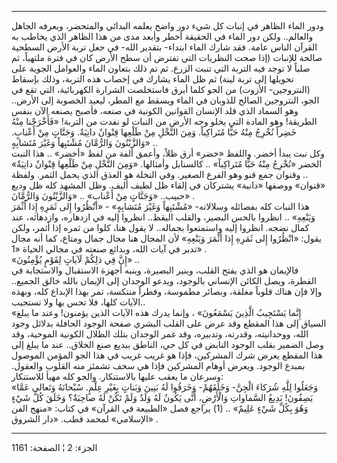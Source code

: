 ------------------------------------------------------------------------

ودور الماء الظاهر في إنبات كل شيء دور واضح يعلمه البدائي والمتحضر،
ويعرفه الجاهل والعالم.. ولكن دور الماء في الحقيقة أخطر وأبعد مدى من هذا
الظاهر الذي يخاطب به القرآن الناس عامة. فقد شارك الماء ابتداء- بتقدير
الله- في جعل تربة الأرض السطحية صالحة للإنبات (إذا صحت النظريات التي
تفترض أن سطح الأرض كان في فترة ملتهباً، ثم صلباً لا توجد فيه التربة التي
تنبت الزرع. ثم تم ذلك بتعاون الماء والعوامل الجوية على تحويلها إلى تربة
لينة) ثم ظل الماء يشارك في إخصاب هذه التربة، وذلك بإسقاط (النتروجين-
الأزوت) من الجو كلما أبرق فاستخلصت الشرارة الكهربائية، التي تقع في الجو،
النتروجين الصالح للذوبان في الماء ويسقط مع المطر، ليعيد الخصوبة إلى
الأرض.. وهو السماد الذي قلد الإنسان القوانين الكونية في صنعه، فأصبح
يصنعه الآن بنفس الطريقة! وهو المادة التي يخلو وجه الأرض من النبات لو
نفدت من التربة! «فَأَخْرَجْنا مِنْهُ خَضِراً نُخْرِجُ مِنْهُ حَبًّا مُتَراكِباً. وَمِنَ النَّخْلِ مِنْ
طَلْعِها قِنْوانٌ دانِيَةٌ. وَجَنَّاتٍ مِنْ أَعْنابٍ. وَالزَّيْتُونَ وَالرُّمَّانَ مُشْتَبِهاً وَغَيْرَ مُتَشابِهٍ»
..  
وكل نبت يبدأ أخضر. واللفظ «خضر» أرق ظلاً، وأعمق ألفة من لفظ «أخضر» .. هذا
النبت الخضر «نُخْرِجُ مِنْهُ حَبًّا مُتَراكِباً» .. كالسنابل وأمثالها. «وَمِنَ النَّخْلِ مِنْ
طَلْعِها قِنْوانٌ دانِيَةٌ» .. وقنوان جمع قنو وهو الفرع الصغير. وفي النخلة هو
العذق الذي يحمل الثمر. ولفظة «قنوان» ووصفها «دانية» يشتركان في إلقاء ظل
لطيف أليف. وظل المشهد كله ظل وديع حبيب.. «وَجَنَّاتٍ مِنْ أَعْنابٍ» .. «وَالزَّيْتُونَ
وَالرُّمَّانَ» .  
هذا النبات كله بفصائله وسلالاته- «مُشْتَبِهاً وَغَيْرَ مُتَشابِهٍ» - «انْظُرُوا إِلى ثَمَرِهِ
إِذا أَثْمَرَ وَيَنْعِهِ» .. انظروا بالحس البصير، والقلب اليقظ.. انظروا إليه في
ازدهاره، وازدهائه، عند كمال نضجه. انظروا إليه واستمتعوا بجماله.. لا يقول
هنا، كلوا من ثمره إذا أثمر، ولكن يقول: «انْظُرُوا إِلى ثَمَرِهِ إِذا أَثْمَرَ وَيَنْعِهِ»
لأن المجال هنا مجال جمال ومتاع، كما أنه مجال تدبر في آيات الله، وبدائع
صنعته في مجالي الحياة «1» .  
«إِنَّ فِي ذلِكُمْ لَآياتٍ لِقَوْمٍ يُؤْمِنُونَ» ..  
فالإيمان هو الذي يفتح القلب، وينير البصيرة، وينبه أجهزة الاستقبال
والاستجابة في الفطرة، ويصل الكائن الإنساني بالوجود، ويدعو الوجدان إلى
الإيمان بالله خالق الجميع.. وإلا فإن هناك قلوباً مغلقة، وبصائر مطموسة،
وفطراً منتكسة، تمر بهذا الإبداع كله، وبهذه الآيات كلها، فلا تحس بها ولا
تستجيب..  
«إِنَّما يَسْتَجِيبُ الَّذِينَ يَسْمَعُونَ» ، وإنما يدرك هذه الآيات الذين يؤمنون! وعند ما
يبلغ السياق إلى هذا المقطع وقد عرض على القلب البشري صفحة الوجود الحافلة
بدلائل وجود الله، ووحدانيته، وقدرته، وتدبيره، وقد غمر الوجدان بتلك
الظلال الكونية الموحية، وقد وصل الضمير بقلب الوجود النابض في كل حي،
الناطق ببديع صنع الخلاق.. عند ما يبلغ إلى هذا المقطع يعرض شرك المشركين،
فإذا هو غريب غريب في هذا الجو المؤمن الموصول بمبدع الوجود. ويعرض أوهام
المشركين فإذا هي سخف تشمئز منه القلوب والعقول. وسرعان ما يعقب عليها
بالاستنكار. والجو كله مهيأ للاستنكار:  
«وَجَعَلُوا لِلَّهِ شُرَكاءَ الْجِنَّ- وَخَلَقَهُمْ- وَخَرَقُوا لَهُ بَنِينَ وَبَناتٍ بِغَيْرِ عِلْمٍ. سُبْحانَهُ
وَتَعالى عَمَّا يَصِفُونَ! بَدِيعُ السَّماواتِ وَالْأَرْضِ، أَنَّى يَكُونُ لَهُ وَلَدٌ وَلَمْ تَكُنْ لَهُ
صاحِبَةٌ؟ وَخَلَقَ كُلَّ شَيْءٍ وَهُوَ بِكُلِّ شَيْءٍ عَلِيمٌ» .. (1) يراجع فصل «الطبيعة في
القرآن» في كتاب: «منهج الفن الإسلامي» لمحمد قطب. «دار الشروق» .

------------------------------------------------------------------------

الجزء: 2 ¦ الصفحة: 1161
